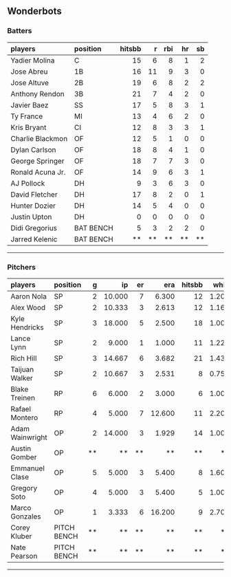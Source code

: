 ## Wonderbots

### Batters

 
|players          |position  | hitsbb|  r| rbi| hr| sb| 
|:----------------|:---------|------:|--:|---:|--:|--:| 
|Yadier Molina    |C         |     15|  6|   8|  1|  2| 
|Jose Abreu       |1B        |     16| 11|   9|  3|  0| 
|Jose Altuve      |2B        |     19|  6|   8|  2|  2| 
|Anthony Rendon   |3B        |     21|  7|   4|  2|  0| 
|Javier Baez      |SS        |     17|  5|   8|  3|  1| 
|Ty France        |MI        |     13|  4|   6|  2|  0| 
|Kris Bryant      |CI        |     12|  8|   3|  3|  1| 
|Charlie Blackmon |OF        |     12|  5|   1|  0|  0| 
|Dylan Carlson    |OF        |     18|  8|   4|  1|  0| 
|George Springer  |OF        |     18|  7|   7|  3|  0| 
|Ronald Acuna Jr. |OF        |     14|  9|   6|  3|  1| 
|AJ Pollock       |DH        |      9|  3|   6|  3|  0| 
|David Fletcher   |DH        |     17|  8|   2|  0|  1| 
|Hunter Dozier    |DH        |     14|  5|   4|  0|  0| 
|Justin Upton     |DH        |      0|  0|   0|  0|  0| 
|Didi Gregorius   |BAT BENCH |      5|  3|   2|  2|  0| 
|Jarred Kelenic   |BAT BENCH |     **| **|  **| **| **| 

* * *

### Pitchers

 
|players         |position    |  g|     ip| er|    era| hitsbb|  whip| so|  w| sv| 
|:---------------|:-----------|--:|------:|--:|------:|------:|-----:|--:|--:|--:| 
|Aaron Nola      |SP          |  2| 10.000|  7|  6.300|     12| 1.200| 23|  0|  0| 
|Alex Wood       |SP          |  2| 10.333|  3|  2.613|     12| 1.161| 16|  1|  0| 
|Kyle Hendricks  |SP          |  3| 18.000|  5|  2.500|     18| 1.000| 14|  1|  0| 
|Lance Lynn      |SP          |  2|  9.000|  1|  1.000|     11| 1.222| 13|  1|  0| 
|Rich Hill       |SP          |  3| 14.667|  6|  3.682|     21| 1.432| 12|  1|  0| 
|Taijuan Walker  |SP          |  2| 10.667|  3|  2.531|      8| 0.750| 10|  1|  0| 
|Blake Treinen   |RP          |  6|  6.000|  2|  3.000|      6| 1.000|  6|  1|  0| 
|Rafael Montero  |RP          |  4|  5.000|  7| 12.600|     11| 2.200|  6|  0|  0| 
|Adam Wainwright |OP          |  2| 14.000|  3|  1.929|     14| 1.000| 12|  1|  0| 
|Austin Gomber   |OP          | **|     **| **|     **|     **|    **| **| **| **| 
|Emmanuel Clase  |OP          |  5|  5.000|  3|  5.400|      8| 1.600|  7|  0|  0| 
|Gregory Soto    |OP          |  4|  5.000|  3|  5.400|      5| 1.000|  7|  1|  0| 
|Marco Gonzales  |OP          |  1|  3.333|  6| 16.200|      9| 2.700|  4|  0|  0| 
|Corey Kluber    |PITCH BENCH | **|     **| **|     **|     **|    **| **| **| **| 
|Nate Pearson    |PITCH BENCH | **|     **| **|     **|     **|    **| **| **| **| 


* * *


